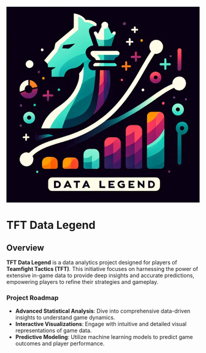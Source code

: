 <p align="center">
  <img src="src/static/logo.png" alt="TFT Data Legend Logo" width="512" height="512"/>
</p>

# TFT Data Legend

## Overview
**TFT Data Legend** is a data analytics project designed for players of **Teamfight Tactics (TFT)**. This initiative focuses on harnessing the power of extensive in-game data to provide deep insights and accurate predictions, empowering players to refine their strategies and gameplay.

### Project Roadmap
- **Advanced Statistical Analysis**: Dive into comprehensive data-driven insights to understand game dynamics.
- **Interactive Visualizations**: Engage with intuitive and detailed visual representations of game data.
- **Predictive Modeling**: Utilize machine learning models to predict game outcomes and player performance.
